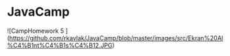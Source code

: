 # JavaCamp

![CampHomework 5 ] (https://github.com/rkavlak/JavaCamp/blob/master/images/src/Ekran%20Al%C4%B1nt%C4%B1s%C4%B12.JPG)
